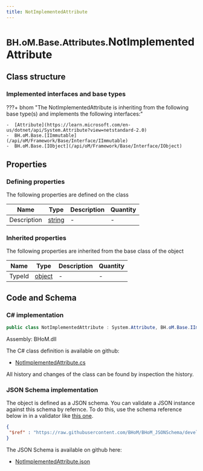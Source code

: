 ```yaml
---
title: NotImplementedAttribute
---
```


# <small>BH.oM.Base.Attributes.</small>**NotImplementedAttribute**



## Class structure

### Implemented interfaces and base types

???+ bhom "The NotImplementedAttribute is inheriting from the following base type(s) and implements the following interfaces:"

    -  [Attribute](https://learn.microsoft.com/en-us/dotnet/api/System.Attribute?view=netstandard-2.0)
    -  BH.oM.Base.[IImmutable](/api/oM/Framework/Base/Interface/IImmutable)
    -  BH.oM.Base.[IObject](/api/oM/Framework/Base/Interface/IObject)


## Properties



### Defining properties

The following properties are defined on the class

| Name             | Type             | Description      | Quantity         |
|------------------|------------------|------------------|------------------|
| Description | [string](https://learn.microsoft.com/en-us/dotnet/api/System.String?view=netstandard-2.0) | - | - |


### Inherited properties
The following properties are inherited from the base class of the object

| Name             | Type             | Description      | Quantity         |
|------------------|------------------|------------------|------------------|
| TypeId | [object](https://learn.microsoft.com/en-us/dotnet/api/System.Object?view=netstandard-2.0) | - | - |


## Code and Schema

### C# implementation

``` C# title="C#"
public class NotImplementedAttribute : System.Attribute, BH.oM.Base.IImmutable, BH.oM.Base.IObject
```

Assembly: BHoM.dll

The C# class definition is available on github:

- [NotImplementedAttribute.cs](https://github.com/BHoM/BHoM/blob/develop/BHoM/Attributes\NotImplementedAttribute.cs)

All history and changes of the class can be found by inspection the history.
### JSON Schema implementation

The object is defined as a JSON schema. You can validate a JSON instance against this schema by refernce. To do this, use the schema reference below in in a validator like [this one](https://www.jsonschemavalidator.net/).

``` json title="JSON Schema"
{
 "$ref" : "https://raw.githubusercontent.com/BHoM/BHoM_JSONSchema/develop/BHoM/Attributes/NotImplementedAttribute.json"
}
```

The JSON Schema is available on github here:

- [NotImplementedAttribute.json](https://github.com/BHoM/BHoM_JSONSchema/blob/develop/BHoM/Attributes/NotImplementedAttribute.json)
